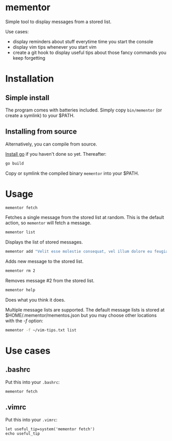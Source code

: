 mementor
========

Simple tool to display messages from a stored list.

Use cases:

* display reminders about stuff everytime time you start the console
* display vim tips whenever you start vim
* create a git hook to display useful tips about those fancy commands you keep forgetting


Installation
============

Simple install
--------------
The program comes with batteries included. Simply copy `bin/mementor` (or create a symlink) to your $PATH.

Installing from source
-------------------
Alternatively, you can compile from source.

[Install go](http://golang.org/doc/install) if you haven't done so yet. Thereafter:

```bash
go build
```

Copy or symlink the compiled binary `mementor` into your $PATH.

Usage
=====

```bash
mementor fetch
```

Fetches a single message from the stored list at random. This is the default action, so `mementor` will fetch a message.


```bash
mementor list
```

Displays the list of stored messages.

```bash
mementor add "Velit esse molestie consequat, vel illum dolore eu feugiat nulla"
```

Adds new message to the stored list.

```bash
mementor rm 2
```

Removes message #2 from the stored list.

```bash
mementor help
```

Does what you think it does.


Multiple message lists are supported. The default message lists is stored at $HOME/.mementor/mementos.json but you may choose other locations with the *-f* option:

```bash
mementor -f ~/vim-tips.txt list
```

Use cases
=========

.bashrc
-------
Put this into your `.bashrc`:

```
mementor fetch
```

.vimrc
------
Put this into your `.vimrc`:

```
let useful_tip=system('mementor fetch')
echo useful_tip
```

